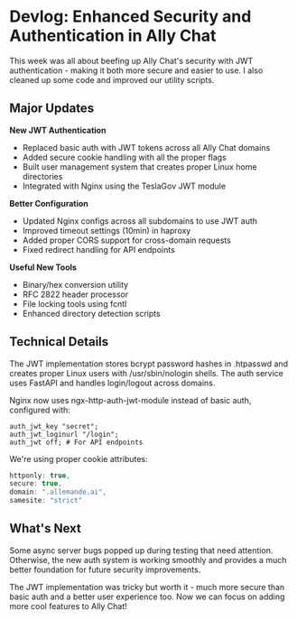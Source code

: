 # Devlog: Enhanced Security and Authentication in Ally Chat

This week was all about beefing up Ally Chat's security with JWT authentication - making it both more secure and easier to use. I also cleaned up some code and improved our utility scripts.

## Major Updates

**New JWT Authentication**
- Replaced basic auth with JWT tokens across all Ally Chat domains
- Added secure cookie handling with all the proper flags
- Built user management system that creates proper Linux home directories
- Integrated with Nginx using the TeslaGov JWT module

**Better Configuration**
- Updated Nginx configs across all subdomains to use JWT auth
- Improved timeout settings (10min) in haproxy
- Added proper CORS support for cross-domain requests
- Fixed redirect handling for API endpoints

**Useful New Tools**
- Binary/hex conversion utility
- RFC 2822 header processor
- File locking tools using fcntl
- Enhanced directory detection scripts

## Technical Details

The JWT implementation stores bcrypt password hashes in .htpasswd and creates proper Linux users with /usr/sbin/nologin shells. The auth service uses FastAPI and handles login/logout across domains.

Nginx now uses ngx-http-auth-jwt-module instead of basic auth, configured with:
```nginx
auth_jwt_key "secret";
auth_jwt_loginurl "/login";
auth_jwt off; # For API endpoints
```

We're using proper cookie attributes:
```javascript
httponly: true,
secure: true,
domain: ".allemande.ai",
samesite: "strict"
```

## What's Next

Some async server bugs popped up during testing that need attention. Otherwise, the new auth system is working smoothly and provides a much better foundation for future security improvements.

The JWT implementation was tricky but worth it - much more secure than basic auth and a better user experience too. Now we can focus on adding more cool features to Ally Chat!
